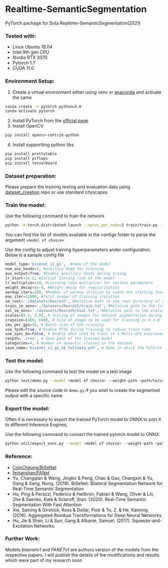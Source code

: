 # Realtime-SemanticSegmentation
PyTorch package for Sota Realtime-SemanticSegmentation(2021)
### Tested with:
* Linux Ubuntu 18.04
* Intel 9th gen CPU
* Nvidia RTX 2070
* Pytorch 1.7
* CUDA 11.0

### Environment Setup:
1. Create a virtual environment either using venv or [anaconda](https://docs.anaconda.com/anaconda/install/index.html) and activate the same
```bash   
conda create -n pytorch python=3.6
conda activate pytorch
```
2. Install PyTorch from the [official page](https://pytorch.org/) 
3. Install OpenCV
```bash   
pip install opencv-contrib-python
```
4. Install supportting python libs
```bash   
pip install prettytable
pip install ptflops
pip install tensorboard
```

### Dataset preparation:
Please prepare the training testing and evaluation data using [dataset_creation](https://github.com/Eashwar93/Datasetcreator) repo or use standard cityscapes. 



### Train the model:
Use the following command to train the network
```bash
python -m torch.distributed.launch --nproc_per_node=1 train/train.py --model <model of choice>
```
You can find the list of models available in the configs folder to parse the argument ```<model of choice>```

Use the config to adjust training hyperparameters ander configuration. Below is a sample config file
```python
model_type='bisenet_v1_g1',  #name of the model
num_aux_heads=2, #auxilary head for training
aux_output=True, #Enable auxillary heads during traing
lr_start=1e-2, #Initial larning rate of the model
lr_multiplier=10, #Learning rate multiplier for certain parameters
weight_decay=5e-4, #Weight decay for regularisation
warmup_iters=200, #Number of warmup itration to reach the starting learning rate
max_iter=12000, #Total number of training iteration
im_root='./datasets/Rexroth', #Relative path to the root directory of dataset
train_im_anns='./datasets/Rexroth/train.txt', #Relative path to the train data annotation file from dataset_creation repo 
val_im_anns='./datasets/Rexroth/eval.txt', #Relative path to the evaluation data annotation file from dataset_creation repo
scales=[0.5, 2.0], # Scaling of images for dataset augmentation during training
cropsize=[480, 640], # Size of Image to be used for training in H x W 
ims_per_gpu=16, # Batch size of the training
use_fp16=True, # Enable FP16 during training to reduce train time
use_sync_bn=False, # Enable when used to train in a Multi-GPU environment
respth='./res', # Save path of the trained model
categories=4, # Number of semantic classes in the dataset
save_name='bisenet_v1_g1_16_fulldata.pth', # Name in which the PyTorch model will be saved in Save path
```

### Test the model:
Use the following command to test the model on a test image
```bash
python test/demo.py --model <model of choice> --weight-path <path/to/coressponding/.pth file> --img-path <path/to/test/image>
```
Please edit the source code in ```demo.py``` if you wish to create the segmented output with a specific name

### Export the model:
Often it is necessary to export the trained PyTorch model to ONNX to port it to different Inference Engines.

Use the following command to convert the trained pytorch model to ONNX:
```bash
python util/export_onnx.py --model <model of choice> --weight-path <path/to/coressponding/.pth file> --outpath <path/to/output/icluding/filename.onnx>
```

### Reference:
* [CoinCheung/BiSeNet](https://github.com/CoinCheung/BiSeNet)
* [feinanshan/FANet](https://github.com/feinanshan/FANet)
* Yu, Changqian & Wang, Jingbo & Peng, Chao & Gao, Changxin & Yu, Gang & Sang, Nong. (2018). BiSeNet: Bilateral Segmentation Network for Real-Time Semantic Segmentation
* Hu, Ping & Perazzi, Federico & Heilbron, Fabian & Wang, Oliver & Lin, Zhe & Saenko, Kate & Sclaroff, Stan. (2020). Real-Time Semantic Segmentation With Fast Attention
* Xie, Saining & Girshick, Ross & Dollár, Piotr & Tu, Z. & He, Kaiming. (2016). Aggregated Residual Transformations for Deep Neural Networks. 
* Hu, Jie & Shen, Li & Sun, Gang & Albanie, Samuel. (2017). Squeeze-and-Excitation Networks. 

### Further Work:
Models _bisenetv1_ and _FANETv1_ are authors version of the models from the respective papers. I will publish the details of the modifications and results which were part of my research soon

